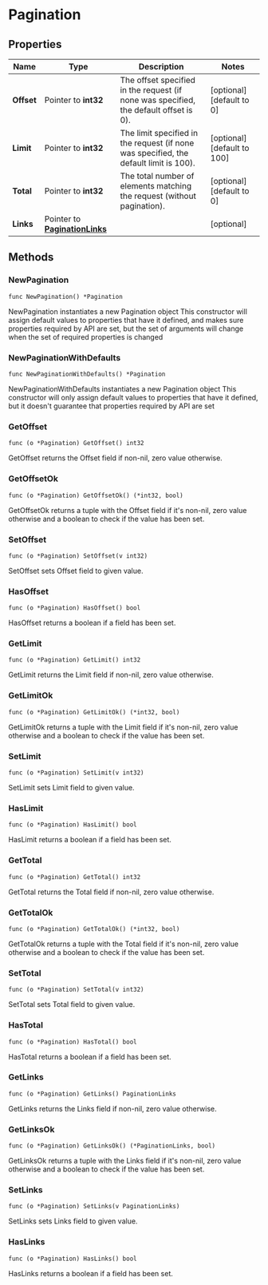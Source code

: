 # Pagination

## Properties

|Name | Type | Description | Notes|
|------------ | ------------- | ------------- | -------------|
|**Offset** | Pointer to **int32** | The offset specified in the request (if none was specified, the default offset is 0).  | [optional] [default to 0]|
|**Limit** | Pointer to **int32** | The limit specified in the request (if none was specified, the default limit is 100).  | [optional] [default to 100]|
|**Total** | Pointer to **int32** | The total number of elements matching the request (without pagination).  | [optional] [default to 0]|
|**Links** | Pointer to [**PaginationLinks**](PaginationLinks.md) |  | [optional] |

## Methods

### NewPagination

`func NewPagination() *Pagination`

NewPagination instantiates a new Pagination object
This constructor will assign default values to properties that have it defined,
and makes sure properties required by API are set, but the set of arguments
will change when the set of required properties is changed

### NewPaginationWithDefaults

`func NewPaginationWithDefaults() *Pagination`

NewPaginationWithDefaults instantiates a new Pagination object
This constructor will only assign default values to properties that have it defined,
but it doesn't guarantee that properties required by API are set

### GetOffset

`func (o *Pagination) GetOffset() int32`

GetOffset returns the Offset field if non-nil, zero value otherwise.

### GetOffsetOk

`func (o *Pagination) GetOffsetOk() (*int32, bool)`

GetOffsetOk returns a tuple with the Offset field if it's non-nil, zero value otherwise
and a boolean to check if the value has been set.

### SetOffset

`func (o *Pagination) SetOffset(v int32)`

SetOffset sets Offset field to given value.

### HasOffset

`func (o *Pagination) HasOffset() bool`

HasOffset returns a boolean if a field has been set.

### GetLimit

`func (o *Pagination) GetLimit() int32`

GetLimit returns the Limit field if non-nil, zero value otherwise.

### GetLimitOk

`func (o *Pagination) GetLimitOk() (*int32, bool)`

GetLimitOk returns a tuple with the Limit field if it's non-nil, zero value otherwise
and a boolean to check if the value has been set.

### SetLimit

`func (o *Pagination) SetLimit(v int32)`

SetLimit sets Limit field to given value.

### HasLimit

`func (o *Pagination) HasLimit() bool`

HasLimit returns a boolean if a field has been set.

### GetTotal

`func (o *Pagination) GetTotal() int32`

GetTotal returns the Total field if non-nil, zero value otherwise.

### GetTotalOk

`func (o *Pagination) GetTotalOk() (*int32, bool)`

GetTotalOk returns a tuple with the Total field if it's non-nil, zero value otherwise
and a boolean to check if the value has been set.

### SetTotal

`func (o *Pagination) SetTotal(v int32)`

SetTotal sets Total field to given value.

### HasTotal

`func (o *Pagination) HasTotal() bool`

HasTotal returns a boolean if a field has been set.

### GetLinks

`func (o *Pagination) GetLinks() PaginationLinks`

GetLinks returns the Links field if non-nil, zero value otherwise.

### GetLinksOk

`func (o *Pagination) GetLinksOk() (*PaginationLinks, bool)`

GetLinksOk returns a tuple with the Links field if it's non-nil, zero value otherwise
and a boolean to check if the value has been set.

### SetLinks

`func (o *Pagination) SetLinks(v PaginationLinks)`

SetLinks sets Links field to given value.

### HasLinks

`func (o *Pagination) HasLinks() bool`

HasLinks returns a boolean if a field has been set.


